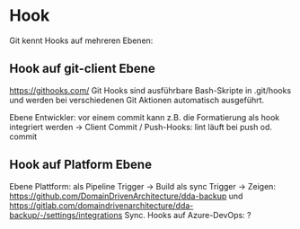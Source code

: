 # Hook

Git kennt Hooks auf mehreren Ebenen:

## Hook auf git-client Ebene

https://githooks.com/
Git Hooks sind ausführbare Bash-Skripte in .git/hooks und werden bei verschiedenen Git Aktionen automatisch ausgeführt.


Ebene Entwickler: vor einem commit kann z.B. die Formatierung als hook integriert werden
-> Client Commit / Push-Hooks: lint läuft bei push od. commit


## Hook auf Platform Ebene

Ebene Plattform:
als Pipeline Trigger -> Build
als sync Trigger -> Zeigen: https://github.com/DomainDrivenArchitecture/dda-backup und https://gitlab.com/domaindrivenarchitecture/dda-backup/-/settings/integrations
Sync. Hooks auf Azure-DevOps: ?
